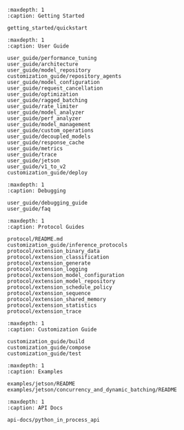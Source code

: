 <!--
# Copyright 2022, NVIDIA CORPORATION & AFFILIATES. All rights reserved.
#
# Redistribution and use in source and binary forms, with or without
# modification, are permitted provided that the following conditions
# are met:
#  * Redistributions of source code must retain the above copyright
#    notice, this list of conditions and the following disclaimer.
#  * Redistributions in binary form must reproduce the above copyright
#    notice, this list of conditions and the following disclaimer in the
#    documentation and/or other materials provided with the distribution.
#  * Neither the name of NVIDIA CORPORATION nor the names of its
#    contributors may be used to endorse or promote products derived
#    from this software without specific prior written permission.
#
# THIS SOFTWARE IS PROVIDED BY THE COPYRIGHT HOLDERS ``AS IS'' AND ANY
# EXPRESS OR IMPLIED WARRANTIES, INCLUDING, BUT NOT LIMITED TO, THE
# IMPLIED WARRANTIES OF MERCHANTABILITY AND FITNESS FOR A PARTICULAR
# PURPOSE ARE DISCLAIMED.  IN NO EVENT SHALL THE COPYRIGHT OWNER OR
# CONTRIBUTORS BE LIABLE FOR ANY DIRECT, INDIRECT, INCIDENTAL, SPECIAL,
# EXEMPLARY, OR CONSEQUENTIAL DAMAGES (INCLUDING, BUT NOT LIMITED TO,
# PROCUREMENT OF SUBSTITUTE GOODS OR SERVICES; LOSS OF USE, DATA, OR
# PROFITS; OR BUSINESS INTERRUPTION) HOWEVER CAUSED AND ON ANY THEORY
# OF LIABILITY, WHETHER IN CONTRACT, STRICT LIABILITY, OR TORT
# (INCLUDING NEGLIGENCE OR OTHERWISE) ARISING IN ANY WAY OUT OF THE USE
# OF THIS SOFTWARE, EVEN IF ADVISED OF THE POSSIBILITY OF SUCH DAMAGE.
-->

```{toctree}
:maxdepth: 1
:caption: Getting Started

getting_started/quickstart
```

```{toctree}
:maxdepth: 1
:caption: User Guide

user_guide/performance_tuning
user_guide/architecture
user_guide/model_repository
customization_guide/repository_agents
user_guide/model_configuration
user_guide/request_cancellation
user_guide/optimization
user_guide/ragged_batching
user_guide/rate_limiter
user_guide/model_analyzer
user_guide/perf_analyzer
user_guide/model_management
user_guide/custom_operations
user_guide/decoupled_models
user_guide/response_cache
user_guide/metrics
user_guide/trace
user_guide/jetson
user_guide/v1_to_v2
customization_guide/deploy
```

```{toctree}
:maxdepth: 1
:caption: Debugging

user_guide/debugging_guide
user_guide/faq
```

```{toctree}
:maxdepth: 1
:caption: Protocol Guides

protocol/README.md
customization_guide/inference_protocols
protocol/extension_binary_data
protocol/extension_classification
protocol/extension_generate
protocol/extension_logging
protocol/extension_model_configuration
protocol/extension_model_repository
protocol/extension_schedule_policy
protocol/extension_sequence
protocol/extension_shared_memory
protocol/extension_statistics
protocol/extension_trace
```

```{toctree}
:maxdepth: 1
:caption: Customization Guide

customization_guide/build
customization_guide/compose
customization_guide/test
```

```{toctree}
:maxdepth: 1
:caption: Examples

examples/jetson/README
examples/jetson/concurrency_and_dynamic_batching/README
```

```{toctree}
:maxdepth: 1
:caption: API Docs

api-docs/python_in_process_api
```
